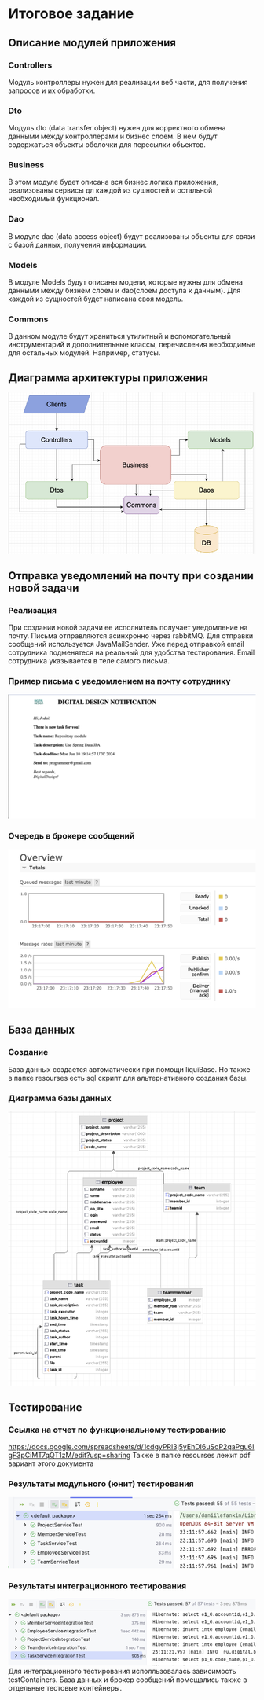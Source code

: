 # Итоговое задание

## Описание модулей приложения

### Controllers
Модуль контроллеры нужен для реализации веб части, для получения 
запросов и их обработки.

### Dto
Модуль dto (data transfer object) нужен для корректного обмена данными
между контроллерами и бизнес слоем. В нем будут содержаться объекты оболочки
для пересылки объектов.

### Business
В этом модуле будет описана вся бизнес логика приложения, реализованы сервисы
дл каждой из сушностей и остальной необходимый функционал.

### Dao
В модуле dao (data access object) будут реализованы объекты для связи с базой
данных, получения информации.

### Models
В модуле Models будут описаны модели, которые нужны для обмена данными между
бизнем слоем и dao(слоем доступа к данным). Для каждой из сущностей будет написана
своя модель.



### Commons
В данном модуле будут храниться утилитный и вспомогательный инструментарий
и дополнительные классы, перечисления необходимые для остальных модулей. Например,
статусы.
## Диаграмма архитектуры приложения

![App diagram](https://github.com/SsDp812/finalJavaTask/blob/main/diagram.png)

## Отправка уведомлений на почту при создании новой задачи
### Реализация
При создании новой задачи ее исполнитель получает уведомление на почту.
Письма отправляются асинхронно через rabbitMQ.
Для отправки сообщений используется JavaMailSender.
Уже перед отправкой email сотрудника подменятеся на реальный для удобства тестирования.
Email сотрудника указывается в теле самого письма.
### Пример письма с уведомлением на почту сотруднику
![App diagram](https://github.com/SsDp812/finalJavaTask/blob/fixSender/emailExample.png)

### Очередь в брокере сообщений
![App diagram](https://github.com/SsDp812/finalJavaTask/blob/fixSender/queue.png)

## База данных
### Создание
База данных создается автоматически при помощи liquiBase.
Но также в папке resourses есть sql скрипт для альтернативного создания базы.
### Диаграмма базы данных
![App diagram](https://github.com/SsDp812/finalJavaTask/blob/fixSender/dbDiagram.png)

## Тестирование
### Ссылка на отчет по функциональному тестированию
https://docs.google.com/spreadsheets/d/1cdgyPRl3j5yEhDI6uSoP2qaPgu6IgF3pCiMT7qQT1zM/edit?usp=sharing
Также в папке resourses лежит pdf вариант этого документа

### Результаты модульного (юнит) тестирования
![App diagram](https://github.com/SsDp812/finalJavaTask/blob/fixSender/unitTests.png)

### Результаты интеграционного тестирования
![App diagram](https://github.com/SsDp812/finalJavaTask/blob/fixSender/IntegrationTests.png)
Для интеграционного тестирования исполльзовалась зависимость testContainers.
База данных и брокер сообщений помещались также в отдельные тестовые контейнеры.